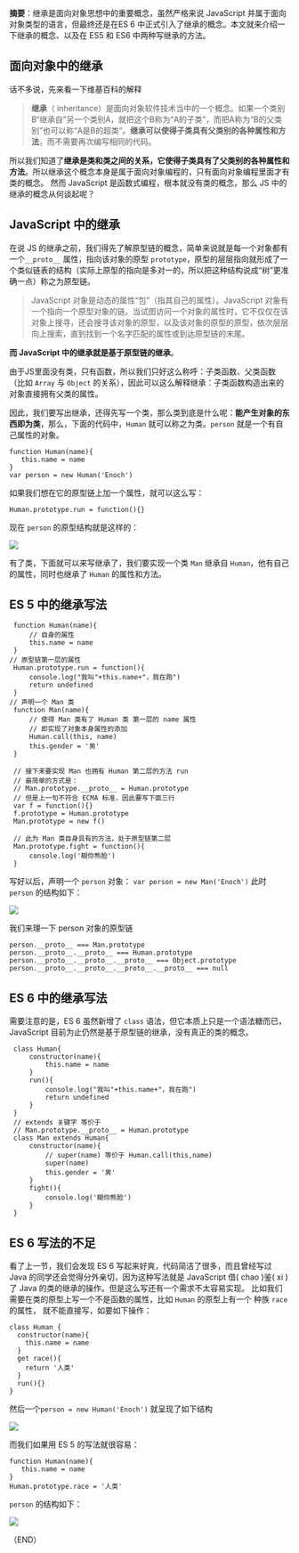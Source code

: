 
**摘要**：继承是面向对象思想中的重要概念，虽然严格来说 JavaScript 并属于面向对象类型的语言，但最终还是在ES 6 中正式引入了继承的概念。本文就来介绍一下继承的概念、以及在 ES5 和 ES6 中两种写继承的方法。

## 面向对象中的继承

话不多说，先来看一下维基百科的解释
>**继承**（ inheritance）是面向对象软件技术当中的一个概念。如果一个类别B“继承自”另一个类别A，就把这个B称为“A的子类”，而把A称为“B的父类别”也可以称“A是B的超类”。**继承可以使得子类具有父类别的各种属性和方法**，而不需要再次编写相同的代码。

所以我们知道了**继承是类和类之间的关系，它使得子类具有了父类别的各种属性和方法**。所以继承这个概念本身是属于面向对象编程的，只有面向对象编程里面才有类的概念。
然而 JavaScript 是函数式编程，根本就没有类的概念，那么 JS 中的继承的概念从何谈起呢？

## JavaScript 中的继承

在说 JS 的继承之前，我们得先了解原型链的概念，简单来说就是每一个对象都有一个`__proto__` 属性，指向该对象的原型 `prototype`，原型的层层指向就形成了一个类似链表的结构（实际上原型的指向是多对一的，所以把这种结构说成“树”更准确一点）称之为原型链。

>JavaScript 对象是动态的属性“包”（指其自己的属性）。JavaScript 对象有一个指向一个原型对象的链。当试图访问一个对象的属性时，它不仅仅在该对象上搜寻，还会搜寻该对象的原型，以及该对象的原型的原型，依次层层向上搜索，直到找到一个名字匹配的属性或到达原型链的末尾。

**而 JavaScript 中的继承就是基于原型链的继承**。

由于JS里面没有类，只有函数，所以我们只好这么称呼：子类函数、父类函数（比如 `Array` 与 `Object` 的关系），因此可以这么解释继承：子类函数构造出来的对象直接拥有父类的属性。  

因此，我们要写出继承，还得先写一个类，那么类到底是什么呢：**能产生对象的东西即为类**，那么，下面的代码中，`Human` 就可以称之为类。`person` 就是一个有自己属性的对象。
 ```
function Human(name){
    this.name = name
}
var person = new Human('Enoch')
```
如果我们想在它的原型链上加一个属性，就可以这么写：
```
Human.prototype.run = function(){}
```
现在 `person` 的原型结构就是这样的：

![](https://upload-images.jianshu.io/upload_images/11827773-b4eaebff27341090.png?imageMogr2/auto-orient/strip%7CimageView2/2/w/1240)

有了类，下面就可以来写继承了，我们要实现一个类 `Man` 继承自 `Human`，他有自己的属性，同时也继承了 `Human` 的属性和方法。

## ES 5 中的继承写法

```
 function Human(name){
     // 自身的属性 
     this.name = name
 }
// 原型链第一层的属性
 Human.prototype.run = function(){
     console.log("我叫"+this.name+"，我在跑")
     return undefined
 }
// 声明一个 Man 类
 function Man(name){
     // 使得 Man 类有了 Human 类 第一层的 name 属性
     // 即实现了对象本身属性的添加 
     Human.call(this, name)
     this.gender = '男'
 }

 // 接下来要实现 Man 也拥有 Human 第二层的方法 run
 // 最简单的方式是：
 // Man.prototype.__proto__ = Human.prototype
 // 但是上一句不符合 ECMA 标准，因此要写下面三行
 var f = function(){}
 f.prototype = Human.prototype
 Man.prototype = new f()

 // 此为 Man 类自身具有的方法，处于原型链第二层
 Man.prototype.fight = function(){
     console.log('糊你熊脸')
 }
```
写好以后，声明一个 `person` 对象： `var person = new Man('Enoch')`
此时  `person` 的结构如下：

![](https://upload-images.jianshu.io/upload_images/11827773-47b2f57171f11d45.png?imageMogr2/auto-orient/strip%7CimageView2/2/w/1240)

我们来理一下 person 对象的原型链
```
person.__proto__ === Man.prototype
person.__proto__.__proto__ === Human.prototype
person.__proto__.__proto__.__proto__ === Object.prototype
person.__proto__.__proto__.__proto__.__proto__ === null
```

## ES 6 中的继承写法

需要注意的是，ES 6 虽然新增了 `class` 语法，但它本质上只是一个语法糖而已，JavaScript 目前为止仍然是基于原型链的继承，没有真正的类的概念。

```
 class Human{
     constructor(name){
         this.name = name
     }
     run(){
         console.log("我叫"+this.name+"，我在跑")
         return undefined
     }
 }
 // extends 关键字 等价于 
 // Man.prototype.__proto__ = Human.prototype
 class Man extends Human{
     constructor(name){
         // super(name) 等价于 Human.call(this,name)
         super(name)
         this.gender = '男'
     }
     fight(){
         console.log('糊你熊脸')
     }
 }
```

## ES 6 写法的不足
看了上一节，我们会发现 ES 6 写起来好爽，代码简洁了很多，而且曾经写过 Java 的同学还会觉得分外亲切，因为这种写法就是 JavaScript 借( chao )鉴( xi )了 Java 的类的继承的操作。但是这么写还有一个需求不太容易实现。
比如我们需要在类的原型上写一个不是函数的属性，比如 `Human` 的原型上有一个 种族 `race` 的属性， 就不能直接写，如要如下操作：
```
class Human {
  constructor(name){
    this.name = name
  }
  get race(){
    return '人类'
  }
  run(){}
}
```
然后一个`person = new Human('Enoch')` 就呈现了如下结构 

![](https://upload-images.jianshu.io/upload_images/11827773-f7728b0b655f59d6.png?imageMogr2/auto-orient/strip%7CimageView2/2/w/1240)

而我们如果用 ES 5 的写法就很容易：
```
function Human(name){
   this.name = name
}
Human.prototype.race = '人类'
```
`person` 的结构如下：

![](https://upload-images.jianshu.io/upload_images/11827773-18458b6c119214f8.png?imageMogr2/auto-orient/strip%7CimageView2/2/w/1240)

（END）
